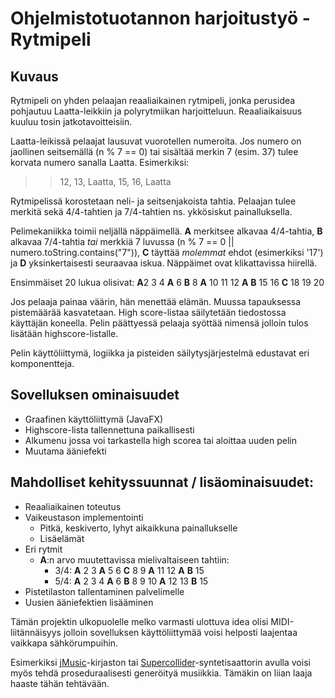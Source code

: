 # Ohjelmistotuotannon harjoitustyö - Rytmipeli 

## Kuvaus

Rytmipeli on yhden pelaajan reaaliaikainen rytmipeli, jonka perusidea pohjautuu Laatta-leikkiin ja polyrytmiikan harjoitteluun. Reaaliaikaisuus kuuluu tosin jatkotavoitteisiin.

Laatta-leikissä pelaajat lausuvat vuorotellen numeroita. Jos numero on jaollinen seitsemällä (n % 7 == 0) tai sisältää merkin 7 (esim. 37) tulee korvata numero sanalla Laatta. Esimerkiksi:
>> 12, 13, Laatta, 15, 16, Laatta

Rytmipelissä korostetaan neli- ja seitsenjakoista tahtia. Pelaajan tulee merkitä sekä 4/4-tahtien ja 7/4-tahtien ns. ykkösiskut painalluksella. 

Pelimekaniikka toimii neljällä näppäimellä.  **A** merkitsee alkavaa 4/4-tahtia, **B** alkavaa 7/4-tahtia *tai* merkkiä 7 luvussa (n % 7 == 0 || numero.toString.contains("7")), **C** täyttää *molemmat* ehdot (esimerkiksi '17') ja **D** yksinkertaisesti seuraavaa iskua. Näppäimet ovat klikattavissa hiirellä.

Ensimmäiset 20 lukua olisivat:
**A**2 3 4 **A** 6 **B** 8 **A** 10 11 12 **A** **B** 15 16 **C** 18 19 20

Jos pelaaja painaa väärin, hän menettää elämän. Muussa tapauksessa pistemäärää kasvatetaan. High score-listaa säilytetään  tiedostossa käyttäjän koneella. Pelin päättyessä pelaaja syöttää nimensä jolloin tulos lisätään highscore-listalle.

Pelin käyttöliittymä, logiikka ja pisteiden säilytysjärjestelmä edustavat eri komponentteja.


## Sovelluksen ominaisuudet
- Graafinen käyttöliittymä (JavaFX)
- Highscore-lista tallennettuna paikallisesti
- Alkumenu jossa voi tarkastella high scorea tai aloittaa uuden pelin
- Muutama ääniefekti


## Mahdolliset kehityssuunnat / lisäominaisuudet:
- Reaaliaikainen toteutus
- Vaikeustason implementointi
  - Pitkä, keskiverto, lyhyt aikaikkuna painallukselle
  - Lisäelämät
- Eri rytmit
  - **A**:n arvo muutettavissa mielivaltaiseen tahtiin: 
    - 3/4: **A** 2 3 **A** 5 6 **C** 8 9 **A** 11 12 **A** **B** 15
    - 5/4: **A** 2 3 4 **A** 6 **B** 8 9 10 **A** 12 13 **B** 15
- Pistetilaston tallentaminen palvelimelle
- Uusien ääniefektien lisääminen
    
Tämän projektin ulkopuolelle melko varmasti ulottuva idea olisi MIDI-liitännäisyys jolloin sovelluksen käyttöliittymää voisi helposti laajentaa vaikkapa sähkörumpuihin.

Esimerkiksi [jMusic](https://explodingart.com/jmusic/)-kirjaston tai [Supercollider](https://supercollider.github.io/)-syntetisaattorin avulla voisi myös tehdä proseduraalisesti generöityä musiikkia. Tämäkin on liian laaja haaste tähän tehtävään.

